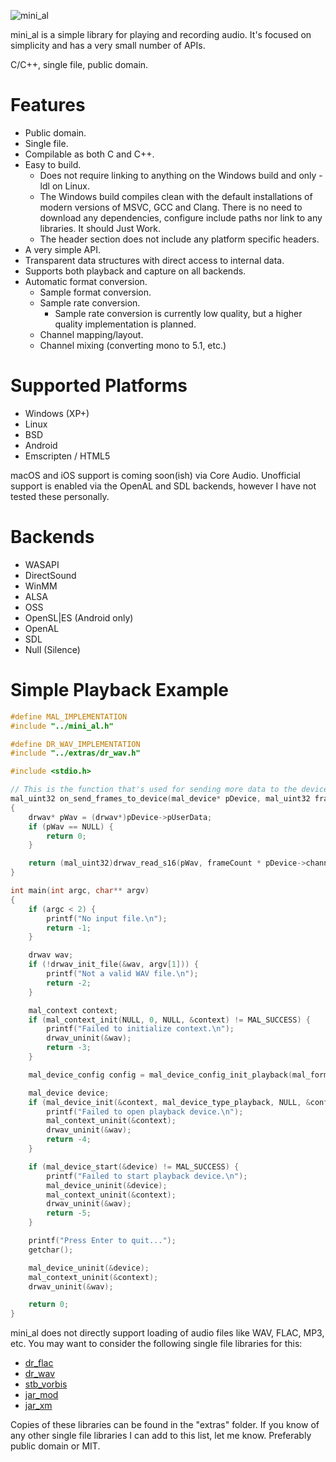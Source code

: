 ![mini_al](http://dred.io/img/minial_wide.png)

mini_al is a simple library for playing and recording audio. It's focused on simplicity and has
a very small number of APIs.

C/C++, single file, public domain.


Features
========
- Public domain.
- Single file.
- Compilable as both C and C++.
- Easy to build.
  - Does not require linking to anything on the Windows build and only -ldl on Linux.
  - The Windows build compiles clean with the default installations of modern versions of MSVC, GCC
    and Clang. There is no need to download any dependencies, configure include paths nor link to
    any libraries. It should Just Work.
  - The header section does not include any platform specific headers.
- A very simple API.
- Transparent data structures with direct access to internal data.
- Supports both playback and capture on all backends.
- Automatic format conversion.
  - Sample format conversion.
  - Sample rate conversion.
    - Sample rate conversion is currently low quality, but a higher quality implementation is planned.
  - Channel mapping/layout.
  - Channel mixing (converting mono to 5.1, etc.)


Supported Platforms
===================
- Windows (XP+)
- Linux
- BSD
- Android
- Emscripten / HTML5

macOS and iOS support is coming soon(ish) via Core Audio. Unofficial support is enabled via the OpenAL
and SDL backends, however I have not tested these personally.


Backends
========
- WASAPI
- DirectSound
- WinMM
- ALSA
- OSS
- OpenSL|ES (Android only)
- OpenAL
- SDL
- Null (Silence)



Simple Playback Example
=======================

```c
#define MAL_IMPLEMENTATION
#include "../mini_al.h"

#define DR_WAV_IMPLEMENTATION
#include "../extras/dr_wav.h"

#include <stdio.h>

// This is the function that's used for sending more data to the device for playback.
mal_uint32 on_send_frames_to_device(mal_device* pDevice, mal_uint32 frameCount, void* pSamples)
{
    drwav* pWav = (drwav*)pDevice->pUserData;
    if (pWav == NULL) {
        return 0;
    }

    return (mal_uint32)drwav_read_s16(pWav, frameCount * pDevice->channels, (mal_int16*)pSamples) / pDevice->channels;
}

int main(int argc, char** argv)
{
    if (argc < 2) {
        printf("No input file.\n");
        return -1;
    }

    drwav wav;
    if (!drwav_init_file(&wav, argv[1])) {
        printf("Not a valid WAV file.\n");
        return -2;
    }

    mal_context context;
    if (mal_context_init(NULL, 0, NULL, &context) != MAL_SUCCESS) {
        printf("Failed to initialize context.\n");
        drwav_uninit(&wav);
        return -3;
    }

    mal_device_config config = mal_device_config_init_playback(mal_format_s16, wav.channels, wav.sampleRate, on_send_frames_to_device);

    mal_device device;
    if (mal_device_init(&context, mal_device_type_playback, NULL, &config, &wav, &device) != MAL_SUCCESS) {
        printf("Failed to open playback device.\n");
        mal_context_uninit(&context);
        drwav_uninit(&wav);
        return -4;
    }

    if (mal_device_start(&device) != MAL_SUCCESS) {
        printf("Failed to start playback device.\n");
        mal_device_uninit(&device);
        mal_context_uninit(&context);
        drwav_uninit(&wav);
        return -5;
    }

    printf("Press Enter to quit...");
    getchar();

    mal_device_uninit(&device);
    mal_context_uninit(&context);
    drwav_uninit(&wav);

    return 0;
}
```

mini_al does not directly support loading of audio files like WAV, FLAC, MP3, etc. You may want to
consider the following single file libraries for this:
- [dr_flac](https://github.com/mackron/dr_libs/blob/master/dr_flac.h)
- [dr_wav](https://github.com/mackron/dr_libs/blob/master/dr_wav.h)
- [stb_vorbis](https://github.com/nothings/stb/blob/master/stb_vorbis.c)
- [jar_mod](https://github.com/kd7tck/jar/blob/master/jar_mod.h)
- [jar_xm](https://github.com/kd7tck/jar/blob/master/jar_xm.h)

Copies of these libraries can be found in the "extras" folder. If you know of any other single file
libraries I can add to this list, let me know. Preferably public domain or MIT.
